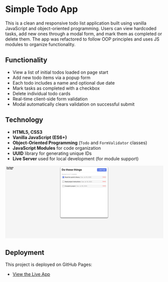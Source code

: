 # Simple Todo App

This is a clean and responsive todo list application built using vanilla JavaScript and object-oriented programming. Users can view hardcoded tasks, add new ones through a modal form, and mark them as completed or delete them. The app was refactored to follow OOP principles and uses JS modules to organize functionality.

## Functionality

- View a list of initial todos loaded on page start
- Add new todo items via a popup form
- Each todo includes a name and optional due date
- Mark tasks as completed with a checkbox
- Delete individual todo cards
- Real-time client-side form validation
- Modal automatically clears validation on successful submit

## Technology

- **HTML5, CSS3**
- **Vanilla JavaScript (ES6+)**
- **Object-Oriented Programming** (`Todo` and `FormValidator` classes)
- **JavaScript Modules** for code organization
- **UUID** library for generating unique IDs
- **Live Server** used for local development (for module support)

![Image Simple ToDo App page.](./images/todo-image.png)

## Deployment

This project is deployed on GitHub Pages:

- [ View the Live App](https://yourdevvince.github.io/se_project_todo-app/)
